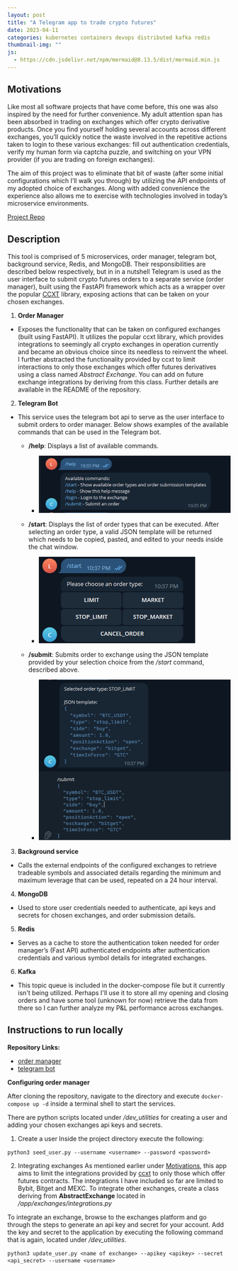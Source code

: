 ```yaml
---
layout: post
title: "A Telegram app to trade crypto futures"
date: 2023-04-11
categories: kubernetes containers devops distributed kafka redis
thumbnail-img: ""
js:
  - https://cdn.jsdelivr.net/npm/mermaid@8.13.5/dist/mermaid.min.js
---
```


## Motivations

Like most all software projects that have come before, this one was also inspired by the need for further convenience. My adult attention span has been absorbed in trading on exchanges which offer crypto derivative products. Once you find yourself holding several accounts across different exchanges, you’ll quickly notice the waste involved in the repetitive actions taken to login to these various exchanges: fill out authentication credentials, verify my human form via captcha puzzle, and switching on your VPN provider (if you are trading on foreign exchanges).

The aim of this project was to eliminate that bit of waste (after some initial configurations which I’ll walk you through) by utilizing the API endpoints of my adopted choice of exchanges. Along with added convenience the experience also allows me to exercise with technologies involved in today’s microservice environments.


[Project Repo](https://github.com/lfang615/bybit-service)

## Description
 
This tool is comprised of 5 microservices, order manager, telegram bot, background service, Redis, and MongoDB. Their responsibilities are described below respectively, but in in a nutshell Telegram is used as the user interface to submit crypto futures orders to a separate service (order manager), built using the FastAPI framework which acts as a wrapper over the popular [CCXT](https://docs.ccxt.com/#/README) library, exposing actions that can be taken on your chosen exchanges.

1. **Order Manager**
  - Exposes the functionality that can be taken on configured exchanges (built using FastAPI). It utilizes the popular ccxt library, which provides integrations to seemingly all crypto exchanges in operation currently and became an obvious     choice since its needless to reinvent the wheel. I further abstracted the functionality provided by ccxt to limit interactions to only those exchanges which offer futures derivatives using a class named *Abstract Exchange*. You can add     on future exchange integrations by deriving from this class. Further details are available in the README of the repository.

2. **Telegram Bot**
  - This service uses the telegram bot api to serve as the user interface to submit orders to order manager. Below shows examples of the available commands that can be used in the Telegram bot.
    
    - **/help**: Displays a list of available commands.
      - ![](/assets/img/help_command.png)
        
    - **/start**: Displays the list of order types that can be executed. After selecting an order type, a valid JSON template will be returned which needs to be copied, pasted, and edited to your needs inside the chat window.
      - ![](/assets/img/start_command.png)
    
    - **/submit**: Submits order to exchange using the JSON template provided by your selection choice from the */start* command, described above.
      - ![](/assets/img/submit_command.png)

3. **Background service**
  - Calls the external endpoints of the configured exchanges to retrieve tradeable symbols and associated details regarding the minimum and maximum leverage that can be used, repeated on a 24 hour interval.


4. **MongoDB**
  - Used to store user credentials needed to authenticate, api keys and secrets for chosen exchanges, and order submission details.


5. **Redis**
  - Serves as a cache to store the authentication token needed for order manager’s (Fast API) authenticated endpoints after authentication credentials and various symbol details for integrated exchanges.

6. **Kafka**
  - This topic queue is included in the docker-compose file but it currently isn't being utilized. Perhaps I'll use it to store all my opening and closing orders and have some tool (unknown for now) retrieve the data from there so I can further analyze my P&L performance across exchanges.

## Instructions to run locally

**Repository Links:**
- [order manager](https://github.com/lfang615/crypto_trading_service)
- [telegram bot](https://github.com/lfang615/telegram_crypto_futures) 

**Configuring order manager**

After cloning the repository, navigate to the directory and execute `docker-compose up -d` inside a terminal shell to start the services.

There are python scripts located under */dev_utilities* for creating a user and adding your chosen exchanges api keys and secrets.

1. Create a user
Inside the project directory execute the following:
``` shell
python3 seed_user.py --username <username> --password <password>
```

2. Integrating exchanges
As mentioned earlier under [Motivations](#Motivations), this app aims to limit the integrations provided by [ccxt](https://docs.ccxt.com/#/README) to only those which offer futures contracts. The integrations I have included so far are limited to Bybit, Bitget and MEXC. To integrate other exchanges, create a class deriving from **AbstractExchange** located in */app/exchanges/integrations.py*

To integrate an exchange, browse to the exchanges platform and go through the steps to generate an api key and secret for your account. Add the key and secret to the application by executing the following command that is again, located under */dev_utilities*.
```shell
python3 update_user.py <name of exchange> --apikey <apikey> --secret <api_secret> --username <username>
```
    
    
